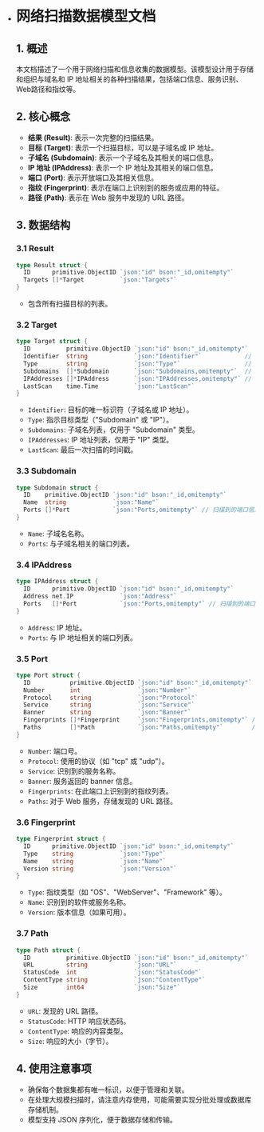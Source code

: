 - # 网络扫描数据模型文档

  ## 1. 概述

  本文档描述了一个用于网络扫描和信息收集的数据模型。该模型设计用于存储和组织与域名和 IP 地址相关的各种扫描结果，包括端口信息、服务识别、Web路径和指纹等。

  ## 2. 核心概念

  - **结果 (Result)**: 表示一次完整的扫描结果。
  - **目标 (Target)**: 表示一个扫描目标，可以是子域名或 IP 地址。
  - **子域名 (Subdomain)**: 表示一个子域名及其相关的端口信息。
  - **IP 地址 (IPAddress)**: 表示一个 IP 地址及其相关的端口信息。
  - **端口 (Port)**: 表示开放端口及其相关信息。
  - **指纹 (Fingerprint)**: 表示在端口上识别到的服务或应用的特征。
  - **路径 (Path)**: 表示在 Web 服务中发现的 URL 路径。

  ## 3. 数据结构

  ### 3.1 Result

  ```go
  type Result struct {
  	ID      primitive.ObjectID `json:"id" bson:"_id,omitempty"`
  	Targets []*Target          `json:"Targets"`
  }
  ```

  - 包含所有扫描目标的列表。

  ### 3.2 Target

  ```go
  type Target struct {
  	ID          primitive.ObjectID `json:"id" bson:"_id,omitempty"`
  	Identifier  string             `json:"Identifier"`            // 子域名或IP地址
  	Type        string             `json:"Type"`                  // "Subdomain" 或 "IP"
  	Subdomains  []*Subdomain       `json:"Subdomains,omitempty"`  // 子域名列表
  	IPAddresses []*IPAddress       `json:"IPAddresses,omitempty"` // IP地址列表
  	LastScan    time.Time          `json:"LastScan"`
  }
  ```

  - `Identifier`: 目标的唯一标识符（子域名或 IP 地址）。
  - `Type`: 指示目标类型（"Subdomain" 或 "IP"）。
  - `Subdomains`: 子域名列表，仅用于 "Subdomain" 类型。
  - `IPAddresses`: IP 地址列表，仅用于 "IP" 类型。
  - `LastScan`: 最后一次扫描的时间戳。

  ### 3.3 Subdomain

  ```go
  type Subdomain struct {
  	ID    primitive.ObjectID `json:"id" bson:"_id,omitempty"`
  	Name  string             `json:"Name"`
  	Ports []*Port            `json:"Ports,omitempty"` // 扫描到的端口信息
  }
  ```

  - `Name`: 子域名名称。
  - `Ports`: 与子域名相关的端口列表。

  ### 3.4 IPAddress

  ```go
  type IPAddress struct {
  	ID      primitive.ObjectID `json:"id" bson:"_id,omitempty"`
  	Address net.IP             `json:"Address"`
  	Ports   []*Port            `json:"Ports,omitempty"` // 扫描到的端口信息
  }
  ```

  - `Address`: IP 地址。
  - `Ports`: 与 IP 地址相关的端口列表。

  ### 3.5 Port

  ```go
  type Port struct {
  	ID           primitive.ObjectID `json:"id" bson:"_id,omitempty"`
  	Number       int                `json:"Number"`
  	Protocol     string             `json:"Protocol"`
  	Service      string             `json:"Service"`
  	Banner       string             `json:"Banner"`
  	Fingerprints []*Fingerprint     `json:"Fingerprints,omitempty"` // 指纹信息
  	Paths        []*Path            `json:"Paths,omitempty"`        // URL路径信息
  }
  ```

  - `Number`: 端口号。
  - `Protocol`: 使用的协议（如 "tcp" 或 "udp"）。
  - `Service`: 识别到的服务名称。
  - `Banner`: 服务返回的 banner 信息。
  - `Fingerprints`: 在此端口上识别到的指纹列表。
  - `Paths`: 对于 Web 服务，存储发现的 URL 路径。

  ### 3.6 Fingerprint

  ```go
  type Fingerprint struct {
  	ID      primitive.ObjectID `json:"id" bson:"_id,omitempty"`
  	Type    string             `json:"Type"`
  	Name    string             `json:"Name"`
  	Version string             `json:"Version"`
  }
  ```

  - `Type`: 指纹类型（如 "OS"、"WebServer"、"Framework" 等）。
  - `Name`: 识别到的软件或服务名称。
  - `Version`: 版本信息（如果可用）。

  ### 3.7 Path

  ```go
  type Path struct {
  	ID          primitive.ObjectID `json:"id" bson:"_id,omitempty"`
  	URL         string             `json:"URL"`
  	StatusCode  int                `json:"StatusCode"`
  	ContentType string             `json:"ContentType"`
  	Size        int64              `json:"Size"`
  }
  ```

  - `URL`: 发现的 URL 路径。
  - `StatusCode`: HTTP 响应状态码。
  - `ContentType`: 响应的内容类型。
  - `Size`: 响应的大小（字节）。

  ## 4. 使用注意事项

  - 确保每个数据集都有唯一标识，以便于管理和关联。
  - 在处理大规模扫描时，请注意内存使用，可能需要实现分批处理或数据库存储机制。
  - 模型支持 JSON 序列化，便于数据存储和传输。
